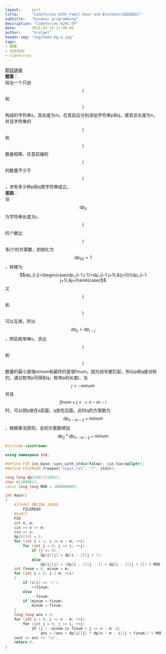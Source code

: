 ```yaml
---
layout:     post
title:      "Codeforces 629C Famil Door and Brackets(动态规划)"
subtitle:   "Dynamic programming"
description: "Codeforces 629C DP"
date:       2016-03-16 11:00:00
author:     "Scalpel"
header-img: "img/home-bg-o.jpg"
tags:
- 题解
- 动态规划
- Codeforces
---
```

[题目链接](http://codeforces.com/problemset/problem/629/C)  
**题意**：  
给出一个只由$$($$和$$)$$构成的字符串s，其长度为m，在其前后分别添加字符串p和q，使其总长度为n，并且字符串的$$($$和$$)$$数量相等，任意前缀的$$($$的数量不少于$$)$$，求有多少种p和q使字符串成立。  
**思路**：  
设$$dp_{i j}$$为字符串长度为i，$$($$的个数比$$)$$多j个的方案数，初始化为$$dp_{0 0}=1$$，转移为$$dp_{i j}=\begin{case}dp_{i-1 j-1}+dp_{i-1 j+1},&(j>0)\\dp_{i-1 j+1},&j=0\end{case}$$ 又$$($$和$$)$$可以互换，所以$$dp_{i j}=dp_{i -j}$$，然后枚举串s，求出$$($$和$$)$$数量的最小差值minum和最终的差值finum。因为括号要匹配，所以p和q是对称的，通过枚举p可得到q，枚举p的长度i，当$$j>-minum$$并且$$finum+j<=n-m-i$$时，可以把p放在s前面，q放在后面，此时q的方案数为$$dp_{n-m-i j}+minum$$，根据乘法原则，总的方案数增加$$dp_{i j}*dp_{n-m-i j}+minum$$

~~~cpp
#include <iostream>

using namespace std;

#define FIO ios_base::sync_with_stdio(false); cin.tie(nullptr);
#define FILEREAD freopen("input.txt", "r", stdin);

long long dp[2001][2001];
char s[100001];
const long long MOD = 1000000007;

int main()
{
    #ifndef ONLINE_JUDGE
        FILEREAD
    #endif
    FIO
    int n, m;
    cin >> n >> m;
    cin >> s;
    dp[0][0] = 1;
    for (int i = 1; i <= n - m; ++i)
        for (int j = 0; j <= i; ++j)
            if (j == 0)
                dp[i][j] = dp[i - 1][j + 1];
            else
                dp[i][j] = (dp[i - 1][j - 1] + dp[i - 1][j + 1]) % MOD;
    int finum = 0, minum = m;
    for (int i = 0; i < m; ++i)
    {
        if (s[i] == '(')
            ++finum;
        else
            --finum;
        if (minum > finum)
            minum = finum;
    }
    long long ans = 0;
    for (int i = 0; i <= n - m; ++i)
        for (int j = 0; j <= i; ++j)
            if (j > -minum && finum + j <= n - m -i)
                ans = (ans + dp[i][j] * dp[n - m - i][j + finum]) % MOD;
    cout << ans << '\n';
    return 0;
}
~~~
